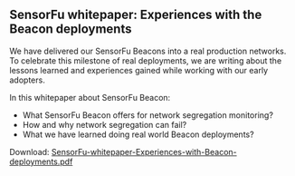 ## SensorFu whitepaper: Experiences with the Beacon deployments

We have delivered our SensorFu Beacons into a real production networks. To
celebrate this milestone of real deployments, we are writing about the lessons
learned and experiences gained while working with our early adopters.

In this whitepaper about SensorFu Beacon:

 - What SensorFu Beacon offers for network segregation monitoring?
 - How and why network segregation can fail?
 - What we have learned doing real world Beacon deployments?

Download: [SensorFu-whitepaper-Experiences-with-Beacon-deployments.pdf](SensorFu-whitepaper-Experiences-with-Beacon-deployments.pdf)
